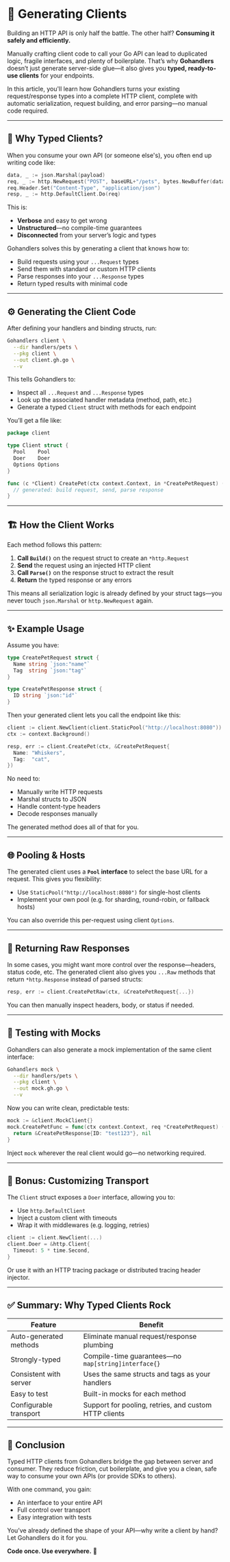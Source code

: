 # 🤙 Generating Clients

Building an HTTP API is only half the battle. The other half? **Consuming it safely and efficiently.**

Manually crafting client code to call your Go API can lead to duplicated logic, fragile interfaces, and plenty of boilerplate. That’s why **Gohandlers** doesn’t just generate server-side glue—it also gives you **typed, ready-to-use clients** for your endpoints.

In this article, you'll learn how Gohandlers turns your existing request/response types into a complete HTTP client, complete with automatic serialization, request building, and error parsing—no manual code required.

---

## 🧩 Why Typed Clients?

When you consume your own API (or someone else's), you often end up writing code like:

```go
data, _ := json.Marshal(payload)
req, _ := http.NewRequest("POST", baseURL+"/pets", bytes.NewBuffer(data))
req.Header.Set("Content-Type", "application/json")
resp, _ := http.DefaultClient.Do(req)
```

This is:

-   **Verbose** and easy to get wrong
-   **Unstructured**—no compile-time guarantees
-   **Disconnected** from your server’s logic and types

Gohandlers solves this by generating a client that knows how to:

-   Build requests using your `...Request` types
-   Send them with standard or custom HTTP clients
-   Parse responses into your `...Response` types
-   Return typed results with minimal code

---

## ⚙️ Generating the Client Code

After defining your handlers and binding structs, run:

```bash
Gohandlers client \
  --dir handlers/pets \
  --pkg client \
  --out client.gh.go \
  --v
```

This tells Gohandlers to:

-   Inspect all `...Request` and `...Response` types
-   Look up the associated handler metadata (method, path, etc.)
-   Generate a typed `Client` struct with methods for each endpoint

You’ll get a file like:

```go
package client

type Client struct {
  Pool    Pool
  Doer    Doer
  Options Options
}

func (c *Client) CreatePet(ctx context.Context, in *CreatePetRequest) (*CreatePetResponse, error) {
  // generated: build request, send, parse response
}
```

---

## 🏗️ How the Client Works

Each method follows this pattern:

1. **Call `Build()`** on the request struct to create an `*http.Request`
2. **Send** the request using an injected HTTP client
3. **Call `Parse()`** on the response struct to extract the result
4. **Return** the typed response or any errors

This means all serialization logic is already defined by your struct tags—you never touch `json.Marshal` or `http.NewRequest` again.

---

## ✨ Example Usage

Assume you have:

```go
type CreatePetRequest struct {
  Name string `json:"name"`
  Tag  string `json:"tag"`
}

type CreatePetResponse struct {
  ID string `json:"id"`
}
```

Then your generated client lets you call the endpoint like this:

```go
client := client.NewClient(client.StaticPool("http://localhost:8080"))
ctx := context.Background()

resp, err := client.CreatePet(ctx, &CreatePetRequest{
  Name: "Whiskers",
  Tag:  "cat",
})
```

No need to:

-   Manually write HTTP requests
-   Marshal structs to JSON
-   Handle content-type headers
-   Decode responses manually

The generated method does all of that for you.

---

## 🌐 Pooling & Hosts

The generated client uses a **`Pool` interface** to select the base URL for a request. This gives you flexibility:

-   Use `StaticPool("http://localhost:8080")` for single-host clients
-   Implement your own pool (e.g. for sharding, round-robin, or fallback hosts)

You can also override this per-request using client `Options`.

---

## 🔁 Returning Raw Responses

In some cases, you might want more control over the response—headers, status code, etc. The generated client also gives you `...Raw` methods that return `*http.Response` instead of parsed structs:

```go
resp, err := client.CreatePetRaw(ctx, &CreatePetRequest{...})
```

You can then manually inspect headers, body, or status if needed.

---

## 🧪 Testing with Mocks

Gohandlers can also generate a mock implementation of the same client interface:

```bash
Gohandlers mock \
  --dir handlers/pets \
  --pkg client \
  --out mock.gh.go \
  --v
```

Now you can write clean, predictable tests:

```go
mock := &client.MockClient{}
mock.CreatePetFunc = func(ctx context.Context, req *CreatePetRequest) (*CreatePetResponse, error) {
  return &CreatePetResponse{ID: "test123"}, nil
}
```

Inject `mock` wherever the real client would go—no networking required.

---

## 🔐 Bonus: Customizing Transport

The `Client` struct exposes a `Doer` interface, allowing you to:

-   Use `http.DefaultClient`
-   Inject a custom client with timeouts
-   Wrap it with middlewares (e.g. logging, retries)

```go
client := client.NewClient(...)
client.Doer = &http.Client{
  Timeout: 5 * time.Second,
}
```

Or use it with an HTTP tracing package or distributed tracing header injector.

---

## ✅ Summary: Why Typed Clients Rock

| Feature                | Benefit                                               |
| ---------------------- | ----------------------------------------------------- |
| Auto-generated methods | Eliminate manual request/response plumbing            |
| Strongly-typed         | Compile-time guarantees—no `map[string]interface{}`   |
| Consistent with server | Uses the same structs and tags as your handlers       |
| Easy to test           | Built-in mocks for each method                        |
| Configurable transport | Support for pooling, retries, and custom HTTP clients |

---

## 🎯 Conclusion

Typed HTTP clients from Gohandlers bridge the gap between server and consumer. They reduce friction, cut boilerplate, and give you a clean, safe way to consume your own APIs (or provide SDKs to others).

With one command, you gain:

-   An interface to your entire API
-   Full control over transport
-   Easy integration with tests

You’ve already defined the shape of your API—why write a client by hand? Let Gohandlers do it for you.

**Code once. Use everywhere.** 🚀
